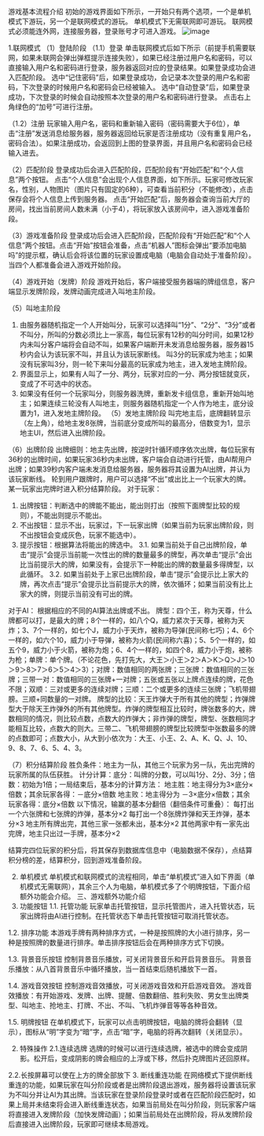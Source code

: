 游戏基本流程介绍
初始的游戏界面如下所示，一开始只有两个选项，一个是单机模式下游玩，另一个是联网模式的游玩。
单机模式下无需联网即可游玩。
联网模式必须能连外网，连接服务器，登录账号才可进入游戏。
![image](https://github.com/WangAnXin/poker/tree/master/Poker/rdImage/image005.jpg)
 
1.联网模式
（1）登陆阶段
（1.1）登录
单击联网模式后如下所示（前提手机需要联网，如果未联网会弹出弹框提示连接失败），如果已经注册过用户名和密码，可以直接输入用户名和密码进行登录，服务器返回对应的登录结果。如果登录成功会进入匹配阶段。
选中“记住密码”后，如果登录成功，会记录本次登录的用户名和密码，下次登录的时候用户名和密码会已经被输入。
选中“自动登录”后，如果登录成功，下次登录的时候会自动按照本次登录的用户名和密码进行登录。
点击右上角绿色的“加号”可进行注册。
 

（1.2）注册
玩家输入用户名，密码和重新输入密码（密码需要大于6位），单击“注册”发送消息给服务器，服务器返回给玩家是否注册成功（没有重复用户名，密码合法）。如果注册成功，会返回到上图的登录界面，并且用户名和密码会已经输入进去。
 

（2）匹配阶段
登录成功后会进入匹配阶段，匹配阶段有“开始匹配”和“个人信息”两个按钮。
点击“个人信息”会出现个人信息界面，如下所示。玩家可修改玩家名，性别，人物图片（图片只有固定的6种），可查看当前积分（不能修改），点击保存会将个人信息上传到服务器。
点击“开始匹配”后，服务器会查询当前大厅的房间，找出当前房间人数未满（小于4），将玩家放入该房间中，进入游戏准备阶段。
 
 
（3）游戏准备阶段
登录成功后会进入匹配阶段，匹配阶段有“开始匹配”和“个人信息”两个按钮。点击“开始”按钮会准备，点击“机器人”图标会弹出“要添加电脑吗”的提示框，确认后会将该位置的玩家设置成电脑（电脑会自动处于准备阶段）。
当四个人都准备会进入游戏开始阶段。
 
（4）游戏开始（发牌）阶段
游戏开始后，客户端接受服务器端的牌组信息，客户端显示发牌阶段，发牌动画完成进入叫地主阶段。
 
（5）叫地主阶段
1. 由服务器随机指定一个人开始叫分，玩家可以选择叫“1分”、“2分”、“3分”或者不叫分，所叫的分数必须比上一家高，每位玩家有12秒的叫分时间，如果12秒内未叫分客户端将会自动不叫，如果客户端断开未发消息给服务器，服务器15秒内会认为该玩家不叫，并且认为该玩家断线。
叫3分的玩家成为地主；如果没有玩家叫3分，则一轮下来叫分最高的玩家成为地主，进入发地主牌阶段。
2. 界面显示上，如果有人叫了一分、两分，玩家对应的一分、两分按钮就变灰，变成了不可选中的状态。
3. 如果没有任何一个玩家叫分，则服务器洗牌，重新发卡组信息，重新开始叫地主；如果连续三轮没有人叫地主，则服务器随机指定一个人作为地主，底分设置为1，进入发地主牌阶段。
（5）发地主牌阶段
叫完地主后，底牌翻转显示（左上角），给地主发8张牌，当前底分变成所叫的最高分，倍数变为1，显示地主UI，然后进入出牌阶段。
 
（6）出牌阶段
出牌细则：地主先出牌，按逆时针循环顺序依次出牌，每位玩家有36秒的出牌时间，如果玩家36秒内未出牌，客户端会自动进行托管，由AI帮用户出牌；如果39秒内客户端未发消息给服务器，服务器将其设置为AI出牌，并认为该玩家断线。
轮到用户跟牌时，用户可以选择“不出”或出比上一个玩家大的牌。某一玩家出完牌时进入积分结算阶段。
对于玩家：
1.	出牌按钮：判断选中的牌能不能出，能出则打出（按照下面牌型比较的规则），不能出则提示不能出。
2.	不出按钮：显示不出，玩家过，下一玩家出牌（如果当前为玩家出牌阶段，则不出按钮会变成灰色，玩家不能选中）。
3.	提示按钮：根据算法将能出的牌选中。
3.1.	如果当前处于自己出牌阶段，单击“提示”会提示当前能一次性出的牌的数量最多的牌型，再次单击“提示”会出比当前提示大的牌，如果没有，会提示下一种能出的牌的数量最多得牌型，以此循环。
3.2.	如果当前处于上家已出牌阶段，单击“提示”会提示比上家大的牌，再次点击“提示”会提示比当前提示大的牌，依次循环；如果当前没有比上家大的牌，则提示当前没有可出的牌。

对于AI：
根据相应的不同的AI算法出牌或不出。
牌型：四个王，称为天尊，什么牌都可以打，是最大的牌；8个一样的，如八个Q，威力紧次于天尊，被称为天炸；3、7个一样的，如七个J，威力小于天炸，被称为导弹(民间称七巧)；4、6个一样的，如六个10，威力小于导弹，被称为火箭(民间称六喜)；5、5个一样的，如五个9，威力小于火箭，被称为炮；6、4个一样的，如四个8，威力小于炮，被称为枪；单牌：单个牌。（不论花色，先打先大，大王＞小王＞2＞A＞K＞Q＞J＞10＞9＞8＞7＞6＞5＞4＞3）；对牌：数值相同的两张牌；三张牌：数值相同的三张牌；三带一对：数值相同的三张牌+一对牌；五张或五张以上牌点连续的牌，花色不限；双顺：三对或更多的连续对牌；三顺：二个或更多的连续三张牌；飞机带翅膀。三顺+同数量的一对牌。
牌型的比较：天王炸弹大于所有其他的牌型；炸弹牌型大于除天王炸弹外的所有其他牌型。炸弹的牌型相互比较时，牌张数多的大，牌数相同的情况，则比较点数，点数大的炸弹大；非炸弹的牌型，牌型、张数相同才能相互比较，点数大的则大。三带二、飞机带翅膀的牌型比较牌型中张数最多的牌的点数即可；点数大小，从大到小依次为：大王、小王、2、A、K、Q、J、10、9、8、7、6、5、4、3。
 
（7）积分结算阶段
胜负条件：地主为一队，其他三个玩家为另一队，先出完牌的玩家所属的队伍获胜。
计分计算：底分：叫牌的分数，可以叫1分、2分、3分；倍数：初始为1倍；一局结束后，基本分的计算方法：
地主胜：地主得分为3×底分×倍数；其余玩家各得：－底分×倍数
地主败：地主得分为 －3×底分×倍数；其余玩家各得：底分×倍数
以下情况，输赢的基本分翻倍（翻倍条件可重叠）：
每打出一个六张牌和七张牌的炸弹，基本分×2
每打出一个8张牌炸弹和天王炸弹，基本分×3
地主所有牌出完，其他三家一张都未出，基本分×2
其他两家中有一家先出完牌，地主只出过一手牌，基本分×2

结算完四位玩家的积分后，将其保存到数据库信息中（电脑数据不保存），点结算积分榜的差，结算积分，回到游戏准备阶段。
 
2.	单机模式
单机模式和联网模式的流程相同，单击“单机模式”进入如下界面（单机模式无需联网），其余三个人为电脑，单机模式多了个明牌按钮，下面介绍额外功能会介绍。
 三、游戏额外功能介绍
1. 功能按钮
1.1. 托管功能
玩家单击托管按钮，显示托管图片，进入托管状态，玩家出牌将由AI进行控制。在托管状态下单击托管按钮可取消托管状态。
 
1.2. 排序功能
本游戏手牌有两种排序方式，一种是按照牌的大小进行排序，另一种是按照牌的数量进行排序。单击排序按钮后会在两种排序方式下切换。
 
1.3. 背景音乐按钮
控制背景音乐播放，可关闭背景音乐和开启背景音乐。
背景音乐播放：从八首背景音乐中循环播放，当一首结束后随机播放下一首。
  
1.4. 游戏音效按钮
控制游戏音效播放，可关闭游戏音效和开启游戏音效。
游戏音效播放：有开始游戏、发牌、出牌、提醒、倍数翻倍、胜利失败、男女生出牌类型、叫地主、抢地主、打牌、不出、不叫、飞机炸弹音等等各种音效。
   
1.5. 明牌按钮
在单机模式下，玩家可以点击明牌按钮，电脑的牌将会翻转（显示），图标从“明”字变为“暗”字，点击“暗”字，电脑的将再次翻转（关闭显示）。
  
 
2.	特殊操作
2.1.连续选牌
选牌的时候可以进行连续选牌，被选中的牌会变成阴影。松开后，变成阴影的牌会相应的上浮或下移，然后扑克牌图片还回原样。
 
2.2.长按屏幕可以使在上方的牌全部放下
3.	断线重连功能
在网络模式下提供断线重连的功能，如果玩家在叫分阶段或者是出牌阶段退出游戏，服务器将设置该玩家为不叫分并让AI为其出牌。当该玩家在登录阶段登录时或者在匹配阶段匹配时，如果上局并未结束将会进入断线重连状态，如果当前局处在叫分阶段，则玩家客户端将直接进入发牌阶段（加快发牌动画）；如果当前局处在出牌阶段，将从发牌阶段后直接进入出牌阶段，玩家即可继续本局游戏。

